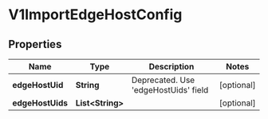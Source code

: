 # V1ImportEdgeHostConfig

## Properties
Name | Type | Description | Notes
------------ | ------------- | ------------- | -------------
**edgeHostUid** | **String** | Deprecated. Use &#x27;edgeHostUids&#x27; field |  [optional]
**edgeHostUids** | **List&lt;String&gt;** |  |  [optional]
